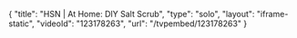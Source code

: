 {
    "title": "HSN | At Home: DIY Salt Scrub",
    "type": "solo",
    "layout": "iframe-static",
    "videoId": "123178263",
    "url": "\/tvpembed\/123178263"
}